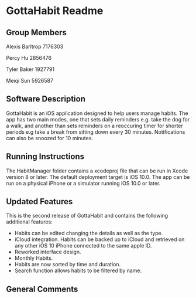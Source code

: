 <h1>GottaHabit Readme</h1>

<h2>Group Members</h2>
 
Alexis Barltrop     7176303

Percy Hu            2856476

Tyler Baker         1927791

Meiqi Sun           5926587
    
<h2>Software Description</h2>

GottaHabit is an iOS application designed to help users manage habits. The app has two main modes, one that sets daily reminders e.g. 
take the dog for a walk, and another than sets reminders on a reoccuring timer for shorter periods e.g take a break from sitting down
every 30 minutes. Notifications can also be snoozed for 10 minutes. 

<h2>Running Instructions</h2>

The HabitManager folder contains a xcodeproj file that can be run in Xcode version 8 or later. The default deployment target is iOS 10.0.
The app can be run on a physical iPhone or a simulator running iOS 10.0 or later.

<h2>Updated Features</h2>

This is the second release of GottaHabit and contains the following additional features:
- Habits can be edited changing the details as well as the type.
- iCloud integration. Habits can be backed up to iCloud and retrieved on any other iOS 10 iPhone connected to the same apple ID.
- Reworked interface design.
- Monthly Habits.
- Habits are now sorted by time and duration.
- Search function allows habits to be filtered by name.

<h2>General Comments</h2>


